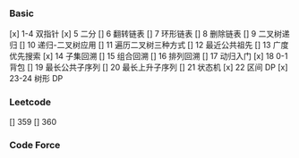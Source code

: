 ### Basic

[x] 1-4 双指针
[x] 5 二分
[] 6 翻转链表
[] 7 环形链表
[] 8 删除链表
[] 9 二叉树递归
[] 10 递归-二叉树应用
[] 11 遍历二叉树三种方式
[] 12 最近公共祖先
[] 13 广度优先搜索
[x] 14 子集回溯
[] 15 组合回溯
[] 16 排列回溯
[] 17 动归入门
[x] 18 0-1 背包
[] 19 最长公共子序列
[] 20 最长上升子序列
[] 21 状态机
[x] 22 区间 DP
[x] 23-24 树形 DP

### Leetcode

[] 359
[] 360

### Code Force
